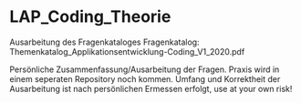 # LAP_Coding_Theorie
Ausarbeitung des Fragenkataloges
Fragenkatalog: Themenkatalog_Applikationsentwicklung-Coding_V1_2020.pdf

Persönliche Zusammenfassung/Ausarbeitung der Fragen.
Praxis wird in einem seperaten Repository noch kommen.
Umfang und Korrektheit der Ausarbeitung ist nach persönlichen Ermessen erfolgt, use at your own risk!
